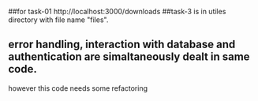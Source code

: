 ##for task-01
http://localhost:3000/downloads 
##task-3 is in utiles directory with file name "files".
## error handling, interaction with database and authentication are simaltaneously dealt in same code.

however this code needs some refactoring
